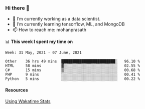 ### Hi there 👋

- 🔭 I’m currently working as a data scientist.
- 🌱 I’m currently learning tensorflow, ML, and MongoDB
- 📫 How to reach me: mohanprasath

📊 **This week I spent my time on**
<!--START_SECTION:waka-->
```text
Week: 31 May, 2021 - 07 June, 2021

Other    36 hrs 49 mins  ████████████████████████░   96.10 % 
HTML     58 mins         ▓░░░░░░░░░░░░░░░░░░░░░░░░   02.55 % 
C#       15 mins         ▒░░░░░░░░░░░░░░░░░░░░░░░░   00.68 % 
PHP      9 mins          ░░░░░░░░░░░░░░░░░░░░░░░░░   00.41 % 
Python   5 mins          ░░░░░░░░░░░░░░░░░░░░░░░░░   00.22 % 
```
<!--END_SECTION:waka-->

#### Resources
[Using Wakatime Stats](https://github.com/marketplace/actions/waka-readme)
